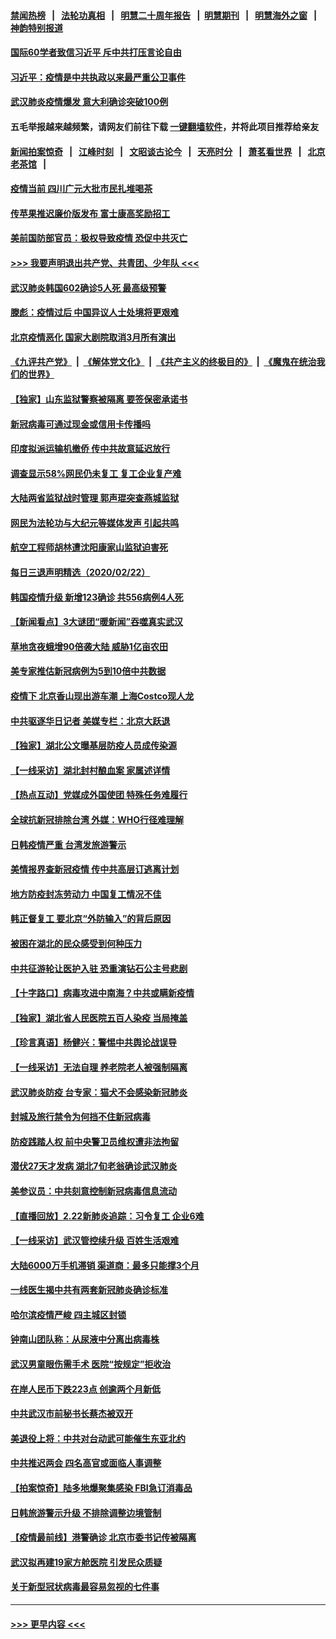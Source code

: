 #### [禁闻热榜](热点新闻.md?=0)  &nbsp;&nbsp;|&nbsp;&nbsp; [法轮功真相](https://github.com/gfw-breaker/truth/blob/master/README.md?=0) &nbsp;&nbsp;|&nbsp;&nbsp; [明慧二十周年报告](https://github.com/gfw-breaker/mh-reports/blob/master/README.md?=0) &nbsp;&nbsp;|&nbsp;&nbsp;[明慧期刊](https://github.com/gfw-breaker/mh-qikan) &nbsp;&nbsp;|&nbsp;&nbsp; [明慧海外之窗](https://github.com/gfw-breaker/mh-news/blob/master/README.md?=0) &nbsp;&nbsp;|&nbsp;&nbsp; [神韵特别报道](https://github.com/gfw-breaker/mh-news/blob/master/shenyun.md?=0)
#### [国际60学者致信习近平 斥中共打压言论自由](../pages/nsc413/n11890021.md?t=02240101) 
#### [习近平：疫情是中共执政以来最严重公卫事件](../pages/nsc413/n11889921.md?t=02240101) 
#### [武汉肺炎疫情爆发 意大利确诊突破100例](../pages/nsc413/n11889926.md?t=02240101) 
#### 五毛举报越来越频繁，请网友们前往下载 [一键翻墙软件](https://github.com/gfw-breaker/ssr-accounts)，并将此项目推荐给亲友
#### [新闻拍案惊奇](https://github.com/gfw-breaker/banned-news/blob/master/pages/link4.md) &nbsp;&nbsp;|&nbsp;&nbsp; [江峰时刻](https://github.com/gfw-breaker/banned-news/blob/master/pages/link4.md) &nbsp;&nbsp;|&nbsp;&nbsp; [文昭谈古论今](https://github.com/gfw-breaker/banned-news/blob/master/pages/link4.md) &nbsp;&nbsp;|&nbsp;&nbsp; [天亮时分](https://github.com/gfw-breaker/banned-news/blob/master/pages/link4.md) &nbsp;&nbsp;|&nbsp;&nbsp; [萧茗看世界](https://github.com/gfw-breaker/banned-news/blob/master/pages/link4.md) &nbsp;&nbsp;|&nbsp;&nbsp; [北京老茶馆](https://github.com/gfw-breaker/banned-news/blob/master/pages/link4.md) &nbsp;&nbsp;|&nbsp;&nbsp; 
#### [疫情当前 四川广元大批市民扎堆喝茶](../pages/nsc413/n11889809.md?t=02240101) 
#### [传苹果推迟廉价版发布 富士康高奖励招工](../pages/nsc413/n11889343.md?t=02240101) 
#### [美前国防部官员：极权导致疫情 恐促中共灭亡](../pages/nsc413/n11889092.md?t=02240101) 
#### [>>> 我要声明退出共产党、共青团、少年队 <<<](https://github.com/begood0513/goodnews/blob/master/quit/letter.md) 
#### [武汉肺炎韩国602确诊5人死 最高级预警](../pages/nsc413/n11889715.md?t=02240101) 
#### [滕彪：疫情过后 中国异议人士处境将更艰难](../pages/nsc413/n11889656.md?t=02240101) 
#### [北京疫情恶化 国家大剧院取消3月所有演出](../pages/nsc413/n11889299.md?t=02240101) 
#### [《九评共产党》](https://github.com/begood0513/9ping.md/blob/master/README.md) &nbsp;|&nbsp; [《解体党文化》](../../../../jtdwh.md/blob/master/README.md)  &nbsp;|&nbsp; [《共产主义的终极目的》](../../../../gczydzjmd.md/blob/master/README.md) &nbsp;|&nbsp; [《魔鬼在统治我们的世界》](../../../../mgztzwmdsj.md/blob/master/README.md) 
#### [【独家】山东监狱警察被隔离 要签保密承诺书](../pages/nsc413/n11889454.md?t=02240101) 
#### [新冠病毒可通过现金或信用卡传播吗](../pages/nsc413/n11886629.md?t=02240101) 
#### [印度拟派运输机撤侨 传中共故意延迟放行](../pages/nsc413/n11889362.md?t=02240101) 
#### [调查显示58%网民仍未复工 复工企业复产难](../pages/nsc413/n11888866.md?t=02240101) 
#### [大陆两省监狱战时管理 郭声琨突查燕城监狱](../pages/nsc413/n11889113.md?t=02240101) 
#### [网民为法轮功与大纪元等媒体发声 引起共鸣](../pages/nsc413/n11889143.md?t=02240101) 
#### [航空工程师胡林遭沈阳康家山监狱迫害死](../pages/nsc413/n11888407.md?t=02240101) 
#### [每日三退声明精选（2020/02/22）](../pages/nsc413/n11889489.md?t=02240101) 
#### [韩国疫情升级 新增123确诊 共556病例4人死](../pages/nsc413/n11888882.md?t=02240101) 
#### [【新闻看点】3大谜团“暖新闻”吞噬真实武汉](../pages/nsc413/n11888400.md?t=02240101) 
#### [草地贪夜蛾增90倍袭大陆 威胁1亿亩农田](../pages/nsc413/n11888493.md?t=02240101) 
#### [美专家推估新冠病例为5到10倍中共数据](../pages/nsc413/n11884404.md?t=02240101) 
#### [疫情下 北京香山现出游车潮 上海Costco现人龙](../pages/nsc413/n11888399.md?t=02240101) 
#### [中共驱逐华日记者 美媒专栏：北京大跃退](../pages/nsc413/n11888453.md?t=02240101) 
#### [【独家】湖北公文曝基层防疫人员成传染源](../pages/nsc413/n11887125.md?t=02240101) 
#### [【一线采访】湖北封村酿血案 家属述详情](../pages/nsc413/n11888368.md?t=02240101) 
#### [【热点互动】党媒成外国使团 特殊任务难履行](../pages/nsc413/n11888306.md?t=02240101) 
#### [全球抗新冠排除台湾 外媒：WHO行径难理解](../pages/nsc413/n11888248.md?t=02240101) 
#### [日韩疫情严重 台湾发旅游警示](../pages/nsc413/n11888371.md?t=02240101) 
#### [美情报界查新冠疫情 传中共高层订逃离计划](../pages/nsc413/n11888161.md?t=02240101) 
#### [地方防疫封冻劳动力 中国复工情况不佳](../pages/nsc413/n11888213.md?t=02240101) 
#### [韩正督复工 要北京“外防输入”的背后原因](../pages/nsc413/n11888026.md?t=02240101) 
#### [被困在湖北的民众感受到何种压力](../pages/nsc413/n11888263.md?t=02240101) 
#### [中共征游轮让医护入驻 恐重演钻石公主号悲剧](../pages/nsc413/n11888077.md?t=02240101) 
#### [【十字路口】病毒攻进中南海？中共或瞒新疫情](../pages/nsc413/n11887894.md?t=02240101) 
#### [【独家】湖北省人民医院五百人染疫 当局掩盖](../pages/nsc413/n11888080.md?t=02240101) 
#### [【珍言真语】杨健兴：警惕中共舆论战误导](../pages/nsc413/n11888131.md?t=02240101) 
#### [【一线采访】无法自理 养老院老人被强制隔离](../pages/nsc413/n11887954.md?t=02240101) 
#### [武汉肺炎防疫 台专家：猫犬不会感染新冠肺炎](../pages/nsc413/n11888041.md?t=02240101) 
#### [封城及旅行禁令为何挡不住新冠病毒](../pages/nsc413/n11888067.md?t=02240101) 
#### [防疫践踏人权 前中央警卫员维权遭非法拘留](../pages/nsc413/n11887653.md?t=02240101) 
#### [潜伏27天才发病 湖北7旬老翁确诊武汉肺炎](../pages/nsc413/n11887996.md?t=02240101) 
#### [美参议员：中共刻意控制新冠病毒信息流动](../pages/nsc413/n11887949.md?t=02240101) 
#### [【直播回放】2.22新肺炎追踪：习令复工 企业6难](../pages/nsc413/n11887888.md?t=02240101) 
#### [【一线采访】武汉管控续升级 百姓生活艰难](../pages/nsc413/n11886970.md?t=02240101) 
#### [大陆6000万手机滞销 渠道商：最多只能撑3个月](../pages/nsc413/n11887539.md?t=02240101) 
#### [一线医生揭中共有两套新冠肺炎确诊标准](../pages/nsc413/n11887560.md?t=02240101) 
#### [哈尔滨疫情严峻 四主城区封锁](../pages/nsc413/n11887651.md?t=02240101) 
#### [钟南山团队称：从尿液中分离出病毒株](../pages/nsc413/n11887606.md?t=02240101) 
#### [武汉男童眼伤需手术 医院“按规定”拒收治](../pages/nsc413/n11887444.md?t=02240101) 
#### [在岸人民币下跌223点 创逾两个月新低](../pages/nsc413/n11887245.md?t=02240101) 
#### [中共武汉市前秘书长蔡杰被双开](../pages/nsc413/n11887385.md?t=02240101) 
#### [美退役上将：中共对台动武可能催生东亚北约](../pages/nsc413/n11887392.md?t=02240101) 
#### [中共推迟两会 四名高官或面临人事调整](../pages/nsc413/n11887347.md?t=02240101) 
#### [【拍案惊奇】陆多地爆聚集感染 FBI急订消毒品](../pages/nsc413/n11887149.md?t=02240101) 
#### [日韩旅游警示升级 不排除调整边境管制](../pages/nsc413/n11887156.md?t=02240101) 
#### [【疫情最前线】港警确诊 北京市委书记传被隔离](../pages/nsc413/n11886872.md?t=02240101) 
#### [武汉拟再建19家方舱医院 引发民众质疑](../pages/nsc413/n11887106.md?t=02240101) 
#### [关于新型冠状病毒最容易忽视的七件事](../pages/nsc413/n11886753.md?t=02240101) 

----
#### [ >>> 更早内容 <<< ](../indexes/nsc413-earlier.md)

